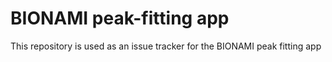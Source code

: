 # BIONAMI peak-fitting app

This repository is used as an issue tracker for the BIONAMI peak fitting app
